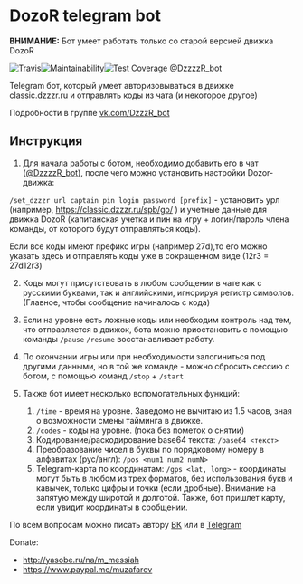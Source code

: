# DozoR telegram bot

**ВНИМАНИЕ:** Бот умеет работать только со старой версией движка DozoR

[![Travis](https://img.shields.io/travis/m-messiah/dzzzzr-bot.svg?style=flat-square)](https://travis-ci.org/m-messiah/dzzzzr-bot)[![Maintainability](https://api.codeclimate.com/v1/badges/37cd4d9a1b6cb56ca1ba/maintainability)](https://codeclimate.com/github/m-messiah/dzzzzr-bot/maintainability)[![Test Coverage](https://api.codeclimate.com/v1/badges/37cd4d9a1b6cb56ca1ba/test_coverage)](https://codeclimate.com/github/m-messiah/dzzzzr-bot/test_coverage)
[@DzzzzR_bot](https://telegram.me/DzzzzR_bot)

Telegram бот, который умеет авторизовываться в движке classic.dzzzr.ru и отправлять коды из чата (и некоторое другое)

Подробности  в группе [vk.com/DzzzR_bot](https://vk.com/dzzzzr_bot)

## Инструкция

1. Для начала работы с ботом, необходимо добавить его в чат ([@DzzzzR_bot](https://telegram.me/DzzzzR_bot)), после чего можно установить настройки Dozor-движка:

`/set_dzzzr url captain pin login password [prefix]` - установить урл (например, https://classic.dzzzr.ru/spb/go/ ) и учетные данные для движка DozoR (капитанская учетка и пин на игру + логин/пароль члена команды, от которого будут отправляться коды).

Если все коды имеют префикс игры (например 27d),то его можно указать здесь и отправлять коды уже в сокращенном виде (12r3 = 27d12r3)

2. Коды могут присутствовать в любом сообщении в чате как с русскими буквами, так и английскими, игнорируя регистр символов. (Главное, чтобы сообщение начиналось с кода)

3. Если на уровне есть ложные коды или необходим контроль над тем, что отправляется в движок, бота можно приостановить с помощью команды `/pause`
`/resume` восстанавливает работу.

4. По окончании игры или при необходимости залогиниться под другими данными, но в той же команде - можно сбросить сессию с ботом, с помощью команд `/stop` + `/start`

5.  Также бот имеет несколько вспомогательных функций:
    1. `/time` - время на уровне. Заведомо не вычитаю из 1.5 часов, зная о возможности смены тайминга в движке.
    2. `/codes` - коды на уровне. (пока без пометок о снятии)
    3. Кодирование/раскодирование base64 текста: `/base64 <текст>`
    4. Преобразование чисел в буквы по порядковому номеру в алфавитах (рус/англ): `/pos <num1 num2 numN>`
    5. Telegram-карта по координатам: `/gps <lat, long>` - координаты могут быть в любом из трех форматов, без использования букв и кавычек, только цифры и точки (если дробные). Внимание на запятую между широтой и долготой. Также, бот пришлет карту, если увидит координаты в сообщении.

По всем вопросам можно писать автору [ВК](https://vk.com/m_messiah) или в [Telegram](https://telegram.me/m_messiah)


Donate:
+ http://yasobe.ru/na/m_messiah
+ https://www.paypal.me/muzafarov

